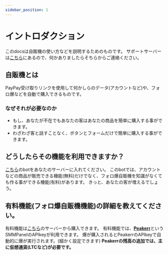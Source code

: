 ```yaml
---
sidebar_position: 1
---
```


# イントロダクション

このdocsは自販機の使い方などを説明するためのものです。
サポートサーバーは<a href="https://google.com">こちら</a>にあるので、何かありましたらそちらからご連絡ください。

## 自販機とは

PayPay受け取りリンクを使用して何かしらのデータ(アカウントなど)や、フォロ爆などを自動で購入できるものです。

### なぜそれが必要なのか

- もし、あなたが不在でもあなたの客はあなたの商品を簡単に購入する事ができます。
- わざわざ客と話すことなく、ボタンとフォームだけで簡単に購入する事ができます。

## どうしたらその機能を利用できますか？

<a href="https://google.com">こちら</a>のbotをあなたのサーバーに入れてください。
このbotでは、アカウントなどの商品が販売できる機能(無料)だけでなく、フォロ爆自販機を知識がなくても作る事ができる機能(有料)があります。
きっと、あなたの客が増えるでしょう。

## 有料機能(フォロ爆自販機機能)の詳細を教えてください。

有料機能は<a href="https://google.com">こちら</a>のサーバーから購入できます。
有料機能では、<a href="https://peakerr.com/">**Peakerr**</a>というSMMPanelのAPIkeyが利用できます。
爆が購入されるとPeakerrのAPIkeyで自動的に爆が実行されます。(細かく設定できます)
__**Peakerrの残高の追加では、主に仮想通貨(LTCなど)が必要です。**__
